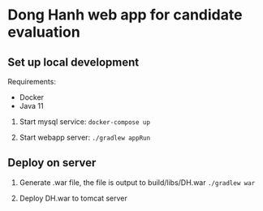 # Dong Hanh web app for candidate evaluation
## Set up local development
Requirements: 
* Docker
* Java 11

1. Start mysql service: 
`docker-compose up`

2. Start webapp server:
`./gradlew appRun`

## Deploy on server

1. Generate .war file, the file is output to build/libs/DH.war
`./gradlew war`

2. Deploy DH.war to tomcat server